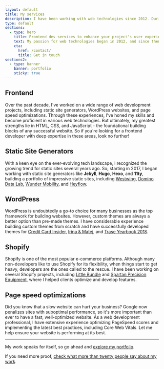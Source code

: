 ```yaml
---
layout: default
title: My services
description: I have been working with web technologies since 2012. During this period, I acquired a certain set of skills for building better websites.
type: default
sections:
  - type: hero
    title: Frontend dev services to enhance your project's user experience
    text: My passion for web technologies began in 2012, and since then, I've acquired an arsenal of skills for creating top-quality websites.
    cta:
      href: /contact/
      title: Get in touch
sections2:
  - type: banner
    banner: portfolio
    sticky: true
---
```


## Frontend

Over the past decade, I've worked on a wide range of web development projects, including static site generators, WordPress websites, and page speed optimizations. Through these experiences, I've honed my skills and become proficient in various web technologies. But ultimately, my greatest strengths lie in HTML, CSS, and JavaScript - the foundational building blocks of any successful website. So if you're looking for a frontend developer with deep expertise in these areas, look no further!

## Static Site Generators

With a keen eye on the ever-evolving tech landscape, I recognized the growing trend for static sites several years ago. So, starting in 2017, I began working with static site generators like **Jekyll**, **Hugo**, **Hexo**, and **11ty**, building a portfolio of impressive static sites, including [Westwing](/portfolio/westwing/), [Domino Data Lab](/portfolio/dominodatalab/), [Wunder Mobility](/portfolio/wundermobility/), and [Heyflow](/portfolio/heyflow/).

## WordPress

WordPress is undoubtedly a go-to choice for many businesses as the top framework for building websites. However, custom themes are always a better option than pre-made themes. I have considerable experience building custom themes from scratch and have successfully developed themes for [Credit Card Insider](/portfolio/creditcardinsider/), [Irina & Matej](/portfolio/irinaandmatej/), and [Trase Yearbook 2018](/portfolio/yearbook-trase/).

## Shopify

Shopify is one of the most popular e-commerce platforms. Although many non-developers like to use Shopify for its flexibility, when things start to get heavy, developers are the ones called to the rescue. I have been working on several Shopify projects, including [Little Bundle](/portfolio/little-bundle/) and [Spartan Precision Equipment](/portfolio/javelin-bipod/), where I helped clients optimize and develop features.

## Page speed optimizations

Did you know that a slow website can hurt your business? Google now penalizes sites with suboptimal performance, so it's more important than ever to have a fast, well-optimized website. As a web development professional, I have extensive experience optimizing PageSpeed scores and implementing the latest best practices, including Core Web Vitals. Let me help ensure your website is performing at its best.

***

My work speaks for itself, so go ahead and [explore my portfolio](/portfolio/).

If you need more proof, [check what more than twenty people say about my work](/testimonials/).
